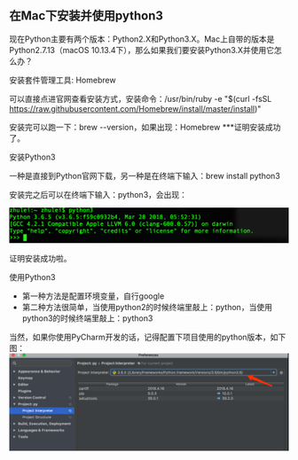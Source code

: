 ## 在Mac下安装并使用python3

现在Python主要有两个版本：Python2.X和Python3.X。Mac上自带的版本是Python2.7.13（macOS 10.13.4下），那么如果我们要安装Python3.X并使用它怎么办？

<!-- more -->

安装套件管理工具: Homebrew

可以直接点进官网查看安装方式，安装命令：/usr/bin/ruby -e "$(curl -fsSL https://raw.githubusercontent.com/Homebrew/install/master/install)"



安装完可以跑一下：brew --version，如果出现：Homebrew ***证明安装成功了。

安装Python3

一种是直接到Python官网下载，另一种是在终端下输入：brew install python3



安装完之后可以在终端下输入：python3，会出现：

![python3安装成功](../images/python版本.png)

证明安装成功啦。

使用Python3

- 第一种方法是配置环境变量，自行google
- 第二种方法很简单，当使用python2的时候终端里敲上：python，当使用python3的时候终端里敲上：python3

当然，如果你使用PyCharm开发的话，记得配置下项目使用的python版本，如下图：
![PyCharm配置](../images/IDE配置.png)


